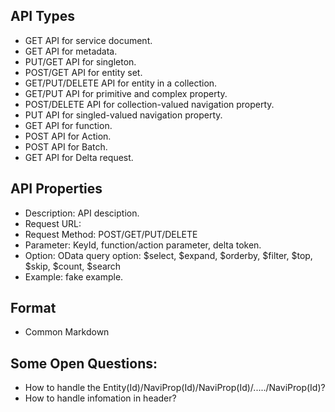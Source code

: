 ## API Types
* GET API for service document.
* GET API for metadata.
* PUT/GET API for singleton.
* POST/GET API for entity set.
* GET/PUT/DELETE API for entity in a collection.
* GET/PUT API for primitive and complex property.
* POST/DELETE API for collection-valued navigation property.
* PUT API for singled-valued navigation property.
* GET API for function.
* POST API for Action.
* POST API for Batch.
* GET API for Delta request.

## API Properties
* Description: API desciption.
* Request URL: 
* Request Method: POST/GET/PUT/DELETE
* Parameter: KeyId, function/action parameter, delta token.
* Option: OData query option: $select, $expand, $orderby, $filter, $top, $skip, $count, $search
* Example: fake example.

## Format
* Common Markdown

## Some Open Questions:
* How to handle the Entity(Id)/NaviProp(Id)/NaviProp(Id)/...../NaviProp(Id)?
* How to handle infomation in header?
